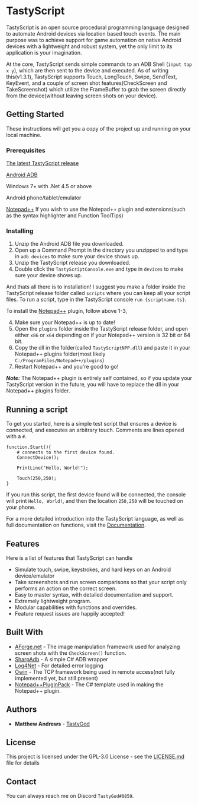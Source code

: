 # TastyScript

TastyScript is an open source procedural programming language designed to automate Android devices via location based touch events. The main purpose was to achieve support for game automation on native Android devices with a lightweight and robust system, yet the only limit to its application is your imagination.

At the core, TastyScript sends simple commands to an ADB Shell (`input tap x y`), which are then sent to the device and executed. As of writing this(v1.3.1), TastyScript supports Touch, LongTouch, Swipe, SendText, KeyEvent, and a couple of screen shot features(CheckScreen and TakeScreenshot) which utilize the FrameBuffer to grab the screen directly from the device(without leaving screen shots on your device).

## Getting Started

These instructions will get you a copy of the project up and running on your local machine.

### Prerequisites

[The latest TastyScript release](https://github.com/TastyGod/TastyScript/releases)

[Android ADB](https://developer.android.com/studio/releases/platform-tools.html)

Windows 7+ with .Net 4.5 or above

Android phone/tablet/emulator

[Notepad++](https://notepad-plus-plus.org/) If you wish to use the Notepad++ plugin and extensions(such as the syntax highlighter and Function ToolTips)

### Installing

1) Unzip the Android ADB file you downloaded.
2) Open up a Command Prompt in the directory you unzipped to and type in `adb devices` to make sure your device shows up.
3) Unzip the TastyScript release you downloaded.
4) Double click the `TastyScriptConsole.exe` and type in `devices` to make sure your device shows up.

And thats all there is to installation! I suggest you make a folder inside the TastyScript release folder called `scripts` where you can keep all your script files. To run a script, type in the TastyScript console `run {scriptname.ts}`.

To install the [Notepad++](https://notepad-plus-plus.org/) plugin, follow above 1-3,

4) Make sure your Notepad++ is up to date!
5) Open the `plugins` folder inside the TastyScript release folder, and open either `x86` or `x64` depending on if your Notepad++ version is 32 bit or 64 bit.
6) Copy the dll in the folder(called `TastyScriptNPP.dll`) and paste it in your Notepad++ plugins folder(most likely `C:/ProgramFiles/Notepad++/plugins`)
7) Restart Notepad++ and you're good to go!

***Note:*** The Notepad++ plugin is entirely self contained, so if you update your TastyScript version in the future, you will have to replace the dll in your Notepad++ plugins folder.

## Running a script

To get you started, here is a simple test script that ensures a device is connected, and executes an arbitrary touch. Comments are lines opened with a `#`.

```
function.Start(){
	# connects to the first device found.
	ConnectDevice();
	
	PrintLine("Hello, World!");
	
	Touch(250,250);
}
```

If you run this script, the first device found will be connected, the console will print `Hello, World!`, and then the location `250,250` will be touched on your phone.

For a more detailed introduction into the TastyScript language, as well as full documentation on functions, visit the [Documentation](/Wiki).

## Features
Here is a list of features that TastyScript can handle

* Simulate touch, swipe, keystrokes, and hard keys on an Android device/emulator
* Take screenshots and run screen comparisons so that your script only performs an action on the correct screen.
* Easy to master syntax, with detailed documentation and support.
* Extremely lightweight program.
* Modular capabilities with functions and overrides.
* Feature request issues are happily accepted!

## Built With

* [AForge.net](https://github.com/andrewkirillov/AForge.NET) - The image manipulation framework used for analyzing screen shots with the `CheckScreen()` function.
* [SharpAdb](https://github.com/quamotion/madb) - A simple C# ADB wrapper
* [Log4Net](https://logging.apache.org/log4net/) - For detailed error logging
* [Owin](http://owin.org/) - The TCP framework being used in remote access(not fully implemented yet, but still present)
* [Notepad++PluginPack](https://github.com/kbilsted/NotepadPlusPlusPluginPack.Net) - The C# template used in making the Notepad++ plugin.

## Authors

* **Matthew Andrews**  - [TastyGod](https://github.com/TastyGod)

## License

This project is licensed under the GPL-3.0 License - see the [LICENSE.md](LICENSE.md) file for details

## Contact

You can always reach me on Discord `TastyGod#0859`.

